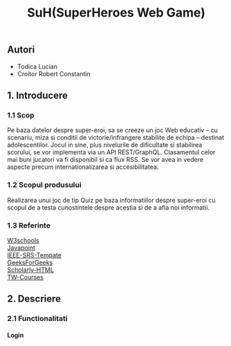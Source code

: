 <!DOCTYPE html>
<html>
<head>
    <meta charset="utf-8">
</head>
    
<body>
        <header>
        <h1>SuH(SuperHeroes Web Game)</h1>
        </header>
        <div role="contentinfo">
            <section typeof="sa:AuthorsList">
            <h2>Autori</h2>
            <ul>
                <li>Todica Lucian</li>
                <li>Croitor Robert Constantin</li>
            </ul>   
        </div>
            <h2>
            <span>1.</span>
            Introducere
            </h2>
            <h3>
            <span>1.1</span>
            Scop
            </h3>
            <p>Pe baza datelor despre super-eroi, sa se creeze un joc Web educativ – cu scenariu, miza si conditii de victorie/infrangere stabilite de echipa – destinat adolescentilor. Jocul in sine, plus nivelurile de dificultate si stabilirea scorului, se vor implementa via un API REST/GraphQL. Clasamentul celor mai buni jucatori va fi disponibil si ca flux RSS. Se vor avea in vedere aspecte precum internationalizarea si accesibilitatea.</p>
            <h3>
            <span>1.2</span>
            Scopul produsului
            </h3>
            <p>Realizarea unui joc de tip Quiz pe baza informatiilor despre super-eroi cu scopul de a testa cunostintele despre acestia si de a afla noi informatii.
            </p>
            <h3>
            <span>1.3</span>
            Referinte
            </h3>
            <a href="https://www.w3schools.com">W3schools</a><br>
            <a href="https://www.javatpoint.com/html-tutorial">Javapoint</a><br>
            <a href="https://github.com/rick4470/IEEE-SRS-Tempate">IEEE-SRS-Tempate</a><br>
            <a href="https://www.geeksforgeeks.org/how-to-make-elements-float-to-center/">GeeksForGeeks</a><br>
            <a href="https://w3c.github.io/scholarly-html/">Scholarly-HTML</a><br>
            <a href="https://profs.info.uaic.ro/~busaco/teach/courses/web/">TW-Courses</a><br>
            <h2>
            <span>2.</span>
            Descriere
            </h2>
            <h3>
            <span>2.1</span>
            Functionalitati
            </h3>
            <h4>Login</h4>
</body>
</html>
